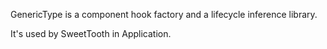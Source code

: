 GenericType is a component hook factory and a lifecycle inference library.

It's used by SweetTooth in Application.
